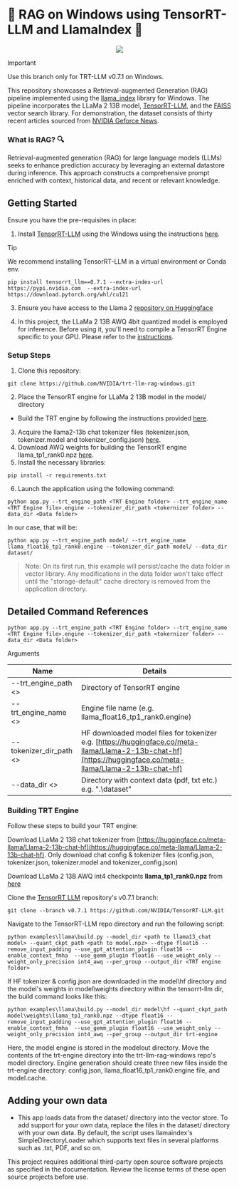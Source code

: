 # 🚀 RAG on Windows using TensorRT-LLM and LlamaIndex 🦙



<p align="center">
<img src="https://github.com/NVIDIA/trt-llm-rag-windows/blob/release/1.0/media/rag-demo.gif?raw=true"  align="center">
</p>

> [!IMPORTANT]  
> Use this branch only for TRT-LLM v0.7.1 on Windows. 

This repository showcases a Retrieval-augmented Generation (RAG) pipeline implemented using the [llama_index](https://github.com/run-llama/llama_index) library for Windows. The pipeline incorporates the LLaMa 2 13B model, [TensorRT-LLM](https://github.com/NVIDIA/TensorRT-LLM/), and the [FAISS](https://github.com/facebookresearch/faiss) vector search library. For demonstration, the dataset consists of thirty recent articles sourced from [NVIDIA Geforce News](https://www.nvidia.com/en-us/geforce/news/).



### What is RAG? 🔍
Retrieval-augmented generation (RAG) for large language models (LLMs) seeks to enhance prediction accuracy by leveraging an external datastore during inference. This approach constructs a comprehensive prompt enriched with context, historical data, and recent or relevant knowledge.

## Getting Started

Ensure you have the pre-requisites in place:

1. Install [TensorRT-LLM](https://github.com/NVIDIA/TensorRT-LLM/) using the Windows using the instructions [here](https://github.com/NVIDIA/TensorRT-LLM/blob/v0.7.1/windows/README.md#quick-start).

> [!TIP]
> We recommend installing TensorRT-LLM in a virtual environment or Conda env. 

```
pip install tensorrt_llm==0.7.1 --extra-index-url https://pypi.nvidia.com  --extra-index-url https://download.pytorch.org/whl/cu121
```

3. Ensure you have access to the Llama 2 [repository on Huggingface](https://huggingface.co/meta-llama/Llama-2-13b-chat-hf)

4. In this project, the LLaMa 2 13B AWQ 4bit quantized model is employed for inference. Before using it, you'll need to compile a TensorRT Engine specific to your GPU. Please refer to the [instructions](#building-trt-engine).


<h3 id="setup"> Setup Steps </h3>

1. Clone this repository: 
```
git clone https://github.com/NVIDIA/trt-llm-rag-windows.git
```
2. Place the TensorRT engine for LLaMa 2 13B model in the model/ directory
- Build the TRT engine by following the instructions provided [here](#building-trt-engine).
3. Acquire the llama2-13b chat tokenizer files (tokenizer.json, tokenizer.model and tokenizer_config.json) [here](https://huggingface.co/meta-llama/Llama-2-13b-chat-hf/tree/main).
4. Download AWQ weights for building the TensorRT engine llama_tp1_rank0.npz [here](https://catalog.ngc.nvidia.com/orgs/nvidia/models/llama2-13b/files?version=1.3). 
5. Install the necessary libraries: 
```
pip install -r requirements.txt
```
6. Launch the application using the following command:


```
python app.py --trt_engine_path <TRT Engine folder> --trt_engine_name <TRT Engine file>.engine --tokenizer_dir_path <tokernizer folder> --data_dir <Data folder>

```
In our case, that will be:

```
python app.py --trt_engine_path model/ --trt_engine_name llama_float16_tp1_rank0.engine --tokenizer_dir_path model/ --data_dir dataset/
```


>Note:
>On its first run, this example will persist/cache the data folder in vector library. Any modifications in the data folder won't take effect until the "storage-default" cache directory is removed from the application directory.


## Detailed Command References 

```
python app.py --trt_engine_path <TRT Engine folder> --trt_engine_name <TRT Engine file>.engine --tokenizer_dir_path <tokernizer folder> --data_dir <Data folder>

```

Arguments

| Name | Details |
| ------ | ------ |
| --trt_engine_path <> | Directory of TensorRT engine |
| --trt_engine_name <> | Engine file name (e.g. llama_float16_tp1_rank0.engine)       |
| --tokenizer_dir_path <> | HF downloaded model files for tokenizer e.g. [https://huggingface.co/meta-llama/Llama-2-13b-chat-hf](https://huggingface.co/meta-llama/Llama-2-13b-chat-hf) |
| --data_dir <> | Directory with context data (pdf, txt etc.) e.g. ".\dataset" |


<h3 id="building-trt-engine">Building TRT Engine</h3>

Follow these steps to build your TRT engine:

Download LLaMa 2 13B chat tokenizer from [https://huggingface.co/meta-llama/Llama-2-13b-chat-hf](https://huggingface.co/meta-llama/Llama-2-13b-chat-hf). Only download chat config & tokenizer files (config.json, tokenizer.json, tokenizer.model and tokenizer_config.json)

Download LLaMa 2 13B AWQ int4 checkpoints **llama_tp1_rank0.npz** from [here](https://catalog.ngc.nvidia.com/orgs/nvidia/models/llama2-13b/files?version=1.3)

Clone the [TensorRT LLM](https://github.com/NVIDIA/TensorRT-LLM/) repository's v0.7.1 branch:
```
git clone --branch v0.7.1 https://github.com/NVIDIA/TensorRT-LLM.git
```

Navigate to the TensorRT-LLM repo directory and run the following script:
```
python examples\llama\build.py --model_dir <path to llama13_chat model> --quant_ckpt_path <path to model.npz> --dtype float16 --remove_input_padding --use_gpt_attention_plugin float16 --enable_context_fmha  --use_gemm_plugin float16 --use_weight_only --weight_only_precision int4_awq --per_group --output_dir <TRT engine folder>

```

If HF tokenizer & config.json are downloaded in the model\hf directory and the model's weights in model\weights directory within the tensorrt-llm dir, the build command looks like this:

```
python examples\llama\build.py --model_dir model\hf --quant_ckpt_path model\weights\llama_tp1_rank0.npz --dtype float16 --remove_input_padding --use_gpt_attention_plugin float16 --enable_context_fmha  --use_gemm_plugin float16 --use_weight_only --weight_only_precision int4_awq --per_group --output_dir trt-engine
```

Here, the model engine is stored in the modelout directory. Move the contents of the trt-engine directory into the trt-llm-rag-windows repo's model directory. Engine generation should create three new files inside the trt-engine directory: config.json, llama_float16_tp1_rank0.engine file, and model.cache. 

## Adding your own data
- This app loads data from the dataset/ directory into the vector store. To add support for your own data, replace the files in the dataset/ directory with your own data. By default, the script uses llamaindex's SimpleDirectoryLoader which supports text files in several platforms such as .txt, PDF, and so on.


This project requires additional third-party open source software projects as specified in the documentation. Review the license terms of these open source projects before use.
